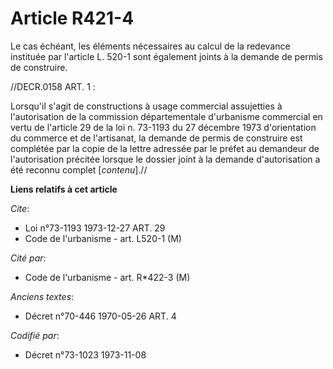 # Article R421-4

Le cas échéant, les éléments nécessaires au calcul de la redevance instituée par l'article L. 520-1 sont également joints à
la demande de permis de construire.

//DECR.0158 ART. 1 :

Lorsqu'il s'agit de constructions à usage commercial assujetties à l'autorisation de la commission départementale d'urbanisme
commercial en vertu de l'article 29 de la loi n. 73-1193 du 27 décembre 1973 d'orientation du commerce et de l'artisanat, la
demande de permis de construire est complétée par la copie de la lettre adressée par le préfet au demandeur de l'autorisation
précitée lorsque le dossier joint à la demande d'autorisation a été reconnu complet [*contenu*].//

**Liens relatifs à cet article**

_Cite_:

  - Loi n°73-1193 1973-12-27 ART. 29
  - Code de l'urbanisme - art. L520-1 (M)

_Cité par_:

  - Code de l'urbanisme - art. R*422-3 (M)

_Anciens textes_:

  - Décret n°70-446 1970-05-26 ART. 4

_Codifié par_:

  - Décret n°73-1023 1973-11-08

